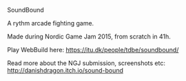 SoundBound

A rythm arcade fighting game.

Made during Nordic Game Jam 2015, from scratch in 41h.

Play WebBuild here:
	https://itu.dk/people/tdbe/soundbound/

Read more about the NGJ submission, screenshots etc:
	http://danishdragon.itch.io/sound-bound










